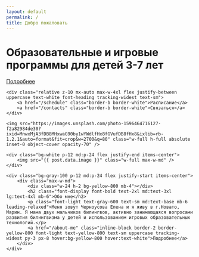 ```yaml
---
layout: default
permalink: /
title: Добро пожаловать
---
```


<div class="-mt-24 relative w-full py-12 px-12 bg-yellow-900">
	<div class="relative z-10 text-center py-24 md:py-48">
		<h1 class="text-white text-center text-3xl md:text-4xl lg:text-5xl xl:text-6xl font-display font-bold mb-12">Образовательные и игровые программы для детей 3-7 лет</h1>
		<a href="/about" class="inline-block bg-yellow-800 text-white uppercase text-sm tracking-widest font-heading px-8 py-4">Подробнее</a>
	</div>

	<div class="relative z-10 mx-auto max-w-4xl flex justify-between uppercase text-white font-heading tracking-widest text-sm">
		<a href="/schedule" class="border-b border-white">Расписание</a>
		<a href="/contacts" class="border-b border-white">Связаться</a>
	</div>

	<img src="https://images.unsplash.com/photo-1596464716127-f2a82984de30?ixid=MnwxMjA3fDB8MHxwaG90by1wYWdlfHx8fGVufDB8fHx8&ixlib=rb-1.2.1&auto=format&fit=crop&w=2700&q=80" class="w-full h-full absolute inset-0 object-cover opacity-70" />
</div>

<div class="grid grid-cols-1 md:grid-cols-2">

	<div class="bg-white p-12 md:p-24 flex justify-end items-center">
		<img src="{{ post.data.image }}" class="w-full max-w-md" />
	</div>

	<div class="bg-gray-100 p-12 md:p-24 flex justify-start items-center">
		<div class="max-w-md">
			<div class="w-24 h-2 bg-yellow-800 mb-4"></div>
			<h2 class="font-display font-bold text-2xl md:text-3xl lg:text-4xl mb-6">Обо мне</h2>
			<p class="font-light text-gray-600 text-sm md:text-base mb-6 leading-relaxed">Меня зовут Черноусова Елена и я живу в г.Новато, Марин. Я мама двух мальчиков билингвов, активно занимающаяся вопросами развития билингвизма у детей и использованием игровых образовательных технологий.</p>
			<a href="/about-me" class="inline-block border-2 border-yellow-800 font-light text-yellow-800 text-sm uppercase tracking-widest py-3 px-8 hover:bg-yellow-800 hover:text-white">Подробнее</a>
		</div>
	</div>

</div>